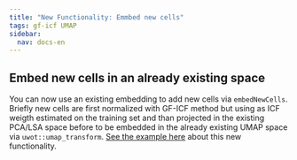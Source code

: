 ```yaml
---
title: "New Functionality: Emmbed new cells"
tags: gf-icf UMAP
sidebar:
  nav: docs-en
---
```


<!-- Global site tag (gtag.js) - Google Analytics -->
<script async src="https://www.googletagmanager.com/gtag/js?id=UA-144257957-1"></script>
<script>
  window.dataLayer = window.dataLayer || [];
  function gtag(){dataLayer.push(arguments);}
  gtag('js', new Date());

  gtag('config', 'UA-144257957-1');
</script>
  
## Embed new cells in an already existing space
You can now use an existing embedding to add new cells via `embedNewCells`. Briefly new cells are first normalized with GF-ICF method but using as ICF weigth estimated on the training set and than projected in the existing PCA/LSA space before to be embedded in the already existing UMAP space via `uwot::umap_transform`. [See the example here](https://jeky82.github.io/gficf_example.html#how-to-embedd-new-cells-in-an-existing-space) about this new functionality. 
